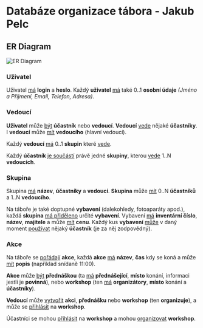 # Databáze organizace tábora - Jakub Pelc

## ER Diagram

![ER Diagram](erdia.png)

<div style="page-break-after: always;"></div>

### Uživatel
Uživatel <u>má</u> **login** a **heslo**. Každý **uživatel** <u>má</u> také 0..1 **osobní údaje** *(Jméno a Příjmení, Email, Telefon, Adresa)*.

### Vedoucí
**Uživatel** může <u>být</u> **účastník** nebo **vedoucí**. **Vedoucí** <u>vede</u> nějaké **účastníky**. I **vedoucí** může <u>mít</u> **vedoucího** (hlavní vedoucí).

Každý **vedoucí** <u>má</u> 0..1 **skupin** které <u>vede</u>.

Každý **účastník** <u>je součástí</u> právě jedné **skupiny**, kterou <u>vede</u> 1..N **vedoucích**.

### Skupina
Skupina <u>má</u> **název**, **účastníky** a **vedoucí**. **Skupina** může <u>mít</u> 0..N **účastníků** a 1..N **vedoucího**.

Na táboře je také doptupné **vybavení** (dalekohledy, fotoaparáty apod.), každá **skupina** <u>má přiděleno</u> určité **vybavení**. Vybavení <u>má</u> **inventární číslo**, **název**, **majitele** a může <u>mít</u> **cenu**. Každý kus **vybavení** <u>může</u> v daný moment <u>používat</u> nějaký **účastník** (je za něj zodpovědný).

### Akce
Na táboře se <u>pořádají</u> **akce**, každá **akce** <u>má</u> **název**, **čas** kdy se koná a může <u>mít</u> **popis** (například snídaně 11:00).

**Akce** může <u>být</u> **přednáškou** (ta <u>má</u> **přednášející**, **místo** konání, informaci jestli je **povinná**), nebo **workshop** (ten <u>má</u> **organizátory**, **místo** konání a **účastníky**).

**Vedoucí** může <u>vytvořit</u> **akci**, **přednášku** nebo **workshop** (ten **organizuje**), a může se <u>přihlásit</u> na **workshop**.

Účastníci se mohou <u>přihlásit</u> na **workshop** a mohou <u>organizovat</u> **workshop**.


